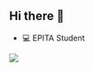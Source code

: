 ## Hi there 👋

- 💻 EPITA Student

![](https://github-readme-streak-stats.herokuapp.com/?user=kolowy&theme=dark&hide_border=false)<br/>

<!--
**Osmoskour/Osmoskour** is a ✨ _special_ ✨ repository because its `README.md` (this file) appears on your GitHub profile.

Here are some ideas to get you started:

- 🔭 I’m currently working on ...
- 🌱 I’m currently learning ...
- 👯 I’m looking to collaborate on ...
- 🤔 I’m looking for help with ...
- 💬 Ask me about ...
- 📫 How to reach me: ...
- 😄 Pronouns: ...
- ⚡ Fun fact: ...
-->
